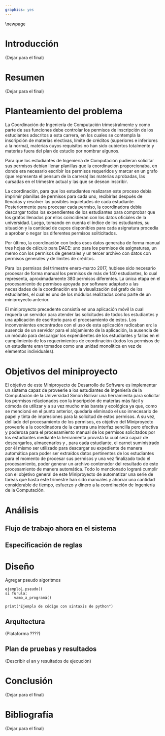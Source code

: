 ```yaml
---
graphics: yes
---
```


\newpage

# Introducción
(Dejar para el final)

# Resumen
(Dejar para el final)

# Planteamiento del problema

La Coordinación de Ingeniería de Computación trimestralmente y como parte de sus funciones debe controlar los permisos de inscripción de los estudiantes adscritos a esta carrera, en los cuales se contempla la inscripción de materias electivas, límite de créditos (superiores e inferiores a la norma), materias cuyos requisitos no han sido cubiertos totalmente y materias fuera del plan de estudio por nombrar algunos. 

Para que los estudiantes de Ingeniería de Computación pudieran solicitar sus permisos debían llenar planillas que la coordinación proporcionaba, en donde era necesario escribir los permisos requeridos y marcar en un grafo (que representa el pensum de la carrera) las materias aprobadas, las cursadas en el trimestre actual y las que se desean inscribir.

La coordinación, para que los estudiantes realizaran este proceso debía imprimir planillas de permisos para cada uno, recibirlas después de llenadas y resolver las posibles inquietudes de cada estudiante. Posteriormente para procesar cada permiso, la coordinadora debía descargar todos los expendientes de los estudiantes para comprobar que los grafos llenados por ellos coincidieran con los datos oficiales de la universidad. Luego, tomando en cuenta el índice de los estudiantes, su situación y la cantidad de cupos disponibles para cada asignatura procedía a aprobar o negar los diferentes permisos soliticitados. 

Por último, la coordinación con todos esos datos generaba de forma manual tres hojas de cálculo para DACE: uno para los permisos de asignaturas, un memo con los permisos de generales y un tercer archivo con datos con permisos generales y de límites de créditos.

Para los permisos del trimestre enero-marzo 2017, hubiese sido necesario procesar de forma manual los permisos de más de 140 estudiantes, lo cual representa, aproximadamente 380 permisos diferentes. La única etapa en el procesamiento de permisos apoyada por software adaptado a las necesidades de la coordinación era la visualización del grafo de los estudiantes, el cual es uno de los módulos realizados como parte de un miniproyecto anterior.

El miniproyecto precedente consistía en una aplicación móvil la cual requería un servidor para atender las solicitudes de todos los estudiantes y una aplicación de escritorio para el procesamiento de estos. Los inconvenientes encontrados con el uso de esta aplicación radicaban en: la ausencia de un servidor para el alojamiento de la aplicación, la ausencia de un módulo para descargar los expendientes de los estudiantes y fallas en el cumplimiento de los requerimientos de coordinación (todos los permisos de un estudiante eran tomados como una unidad monolítica en vez de elementos individuales).


# Objetivos del miniproyecto
El objetivo de este Miniproyecto de Desarrollo de Software es implementar un sistema capaz de proveerle a los estudiantes de Ingeniería de la Computación de la Universidad Simón Bolívar una herramienta para solicitar los permisos relacionados con la inscripción de materias más fácil y cómoda de utilizar y a su vez mucho más barata y ecológica ya que, como se mencionó en el punto anterior, quedaría eliminado el uso innecesario de papel y tinta de impresiones para la solicitud de estos permisos. A su vez, del lado del procesamiento de los permisos, es objetivo del Miniproyecto proveerle a la coordinadora de la carrera una interfaz sencilla pero efectiva y poderosa para el procesamiento manual de los permisos solicitados por los estudiantes mediante la herramienta provista la cual será capaz de descargarlos, almacenarlos y , para cada estudiante, el carnet suministrado por él mismo ser utilizado para descargar su expediente de manera automática para poder ser extraídos datos pertinentes de los estudiantes para el momento de procesar sus permisos y una vez finalizado todo el procesamiento, poder generar un archivo contenedor del resultado de este procesamiento de manera automática. Todo lo mencionado logrará cumplir con el objetivo general de este Miniproyecto de automatizar una serie de tareas que hasta este trimestre han sido manuales y ahorrar una cantidad considerable de tiempo, esfuerzo y dinero a la coordinación de Ingeniería de la Computación.

# Análisis

## Flujo de trabajo ahora en el sistema

## Especificación de reglas

# Diseño
Agregar pseudo algoritmos
```
ejemplo1.pseudo()
si furula:
    vamo_a_programá()
```

~~~~~~~~~~~~~~~~~~~~~~ {#mycode .py .numberLines startFrom="61"}
print("Ejemplo de código con sintaxis de python")
~~~~~~~~~~~~~~~~~~~~~~

## Arquitectura
(Plataforma ????)

## Plan de pruebas y resultados
(Describir el an y resultados de ejecución)

# Conclusión
(Dejar para el final)

# Bibliografía
(Dejar para el final)